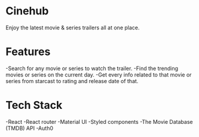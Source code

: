 <h1>Cinehub</h1> 

Enjoy the latest movie & series trailers all at one place.

# Features


  -Search for any movie or series to watch the trailer.
  -Find the trending movies or series on the current day.
  -Get every info related to that movie or series from starcast to rating and release date of that.
  
# Tech Stack  


  -React
  -React router
  -Material UI
  -Styled components
  -The Movie Database (TMDB) API
  -Auth0
  

